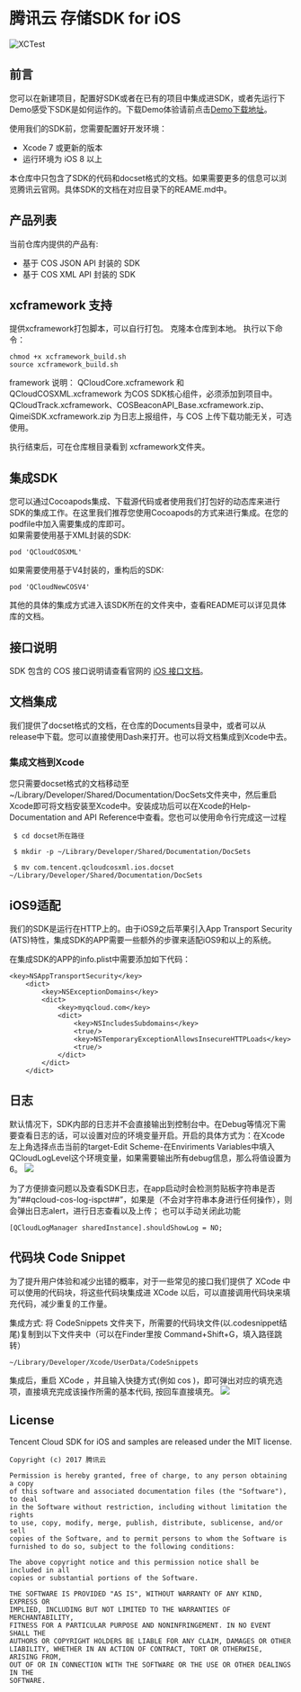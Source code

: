 # 腾讯云 存储SDK for iOS

![XCTest](https://github.com/tencentyun/qcloud-sdk-ios/workflows/XCTest/badge.svg)

## 前言  
您可以在新建项目，配置好SDK或者在已有的项目中集成进SDK，或者先运行下Demo感受下SDK是如何运作的。下载Demo体验请前点击[Demo下载地址](https://github.com/tencentyun/qcloud-sdk-ios-samples.git)。  

使用我们的SDK前，您需要配置好开发环境：  
- Xcode 7 或更新的版本
- 运行环境为 iOS 8 以上       

本仓库中只包含了SDK的代码和docset格式的文档。如果需要更多的信息可以浏览腾讯云官网。具体SDK的文档在对应目录下的REAME.md中。
## 产品列表
当前仓库内提供的产品有:
- 基于 COS JSON API 封装的 SDK
- 基于 COS XML API 封装的 SDK

## xcframework 支持
提供xcframework打包脚本，可以自行打包。
克隆本仓库到本地。
执行以下命令：
```
chmod +x xcframework_build.sh
source xcframework_build.sh
```

framework 说明：
QCloudCore.xcframework 和 QCloudCOSXML.xcframework 为COS SDK核心组件，必须添加到项目中。
QCloudTrack.xcframework、COSBeaconAPI_Base.xcframework.zip、QimeiSDK.xcframework.zip 为日志上报组件，与 COS 上传下载功能无关，可选使用。

执行结束后，可在仓库根目录看到 xcframework文件夹。

## 集成SDK
您可以通过Cocoapods集成、下载源代码或者使用我们打包好的动态库来进行SDK的集成工作。在这里我们推荐您使用Cocoapods的方式来进行集成。在您的podfile中加入需要集成的库即可。    
如果需要使用基于XML封装的SDK:
```
pod 'QCloudCOSXML'
```    
如果需要使用基于V4封装的，重构后的SDK:
```
pod 'QCloudNewCOSV4'
```
其他的具体的集成方式进入该SDK所在的文件夹中，查看README可以详见具体库的文档。

## 接口说明

SDK 包含的 COS 接口说明请查看官网的 [iOS 接口文档](https://cloud.tencent.com/document/product/436/11280)。

## 文档集成
我们提供了docset格式的文档，在仓库的Documents目录中，或者可以从release中下载。您可以直接使用Dash来打开。也可以将文档集成到Xcode中去。
### 集成文档到Xcode
您只需要docset格式的文档移动至 ~/Library/Developer/Shared/Documentation/DocSets文件夹中，然后重启Xcode即可将文档安装至Xcode中。安装成功后可以在Xcode的Help-Documentation and API Reference中查看。您也可以使用命令行完成这一过程
```
 $ cd docset所在路径
```
```
 $ mkdir -p ~/Library/Developer/Shared/Documentation/DocSets
```
```
 $ mv com.tencent.qcloudcosxml.ios.docset ~/Library/Developer/Shared/Documentation/DocSets
```

## iOS9适配
我们的SDK是运行在HTTP上的。由于iOS9之后苹果引入App Transport Security (ATS)特性，集成SDK的APP需要一些额外的步骤来适配iOS9和以上的系统。   

在集成SDK的APP的info.plist中需要添加如下代码：
```
<key>NSAppTransportSecurity</key>
	<dict>
		<key>NSExceptionDomains</key>
		<dict>
			<key>myqcloud.com</key>
			<dict>
				<key>NSIncludesSubdomains</key>
				<true/>
				<key>NSTemporaryExceptionAllowsInsecureHTTPLoads</key>
				<true/>
			</dict>
		</dict>
	</dict>
```

## 日志
默认情况下，SDK内部的日志并不会直接输出到控制台中。在Debug等情况下需要查看日志的话，可以设置对应的环境变量开启。开启的具体方式为：在Xcode左上角选择点击当前的target-Edit Scheme-在Enviriments Variables中填入QCloudLogLevel这个环境变量，如果需要输出所有debug信息，那么将值设置为6。
![](http://picturebad-1253653367.coscd.myqcloud.com/134C210F-6682-4BDF-A801-E146263150D0.png)

为了方便排查问题以及查看SDK日志，在app启动时会检测剪贴板字符串是否为“##qcloud-cos-log-ispct##”，如果是（不会对字符串本身进行任何操作），则会弹出日志alert，进行日志查看以及上传；
也可以手动关闭此功能

```
[QCloudLogManager sharedInstance].shouldShowLog = NO;
```


## 代码块 Code Snippet
为了提升用户体验和减少出错的概率，对于一些常见的接口我们提供了 XCode 中可以使用的代码块，将这些代码块集成进 XCode 以后，可以直接调用代码块来填充代码，减少重复的工作量。    

集成方式: 将 CodeSnippets 文件夹下，所需要的代码块文件(以.codesnippet结尾)复制到以下文件夹中（可以在Finder里按 Command+Shift+G，填入路径跳转）
```
~/Library/Developer/Xcode/UserData/CodeSnippets
```   

集成后，重启 XCode ，并且输入快捷方式(例如 cos )，即可弹出对应的填充选项，直接填充完成该操作所需的基本代码, 按回车直接填充。
![](http://imagebad-1253653367.cosgz.myqcloud.com/code-snippet.png  )
## License
Tencent Cloud SDK for iOS and samples are released under the MIT license.
~~~
Copyright (c) 2017 腾讯云

Permission is hereby granted, free of charge, to any person obtaining a copy
of this software and associated documentation files (the "Software"), to deal
in the Software without restriction, including without limitation the rights
to use, copy, modify, merge, publish, distribute, sublicense, and/or sell
copies of the Software, and to permit persons to whom the Software is
furnished to do so, subject to the following conditions:

The above copyright notice and this permission notice shall be included in all
copies or substantial portions of the Software.

THE SOFTWARE IS PROVIDED "AS IS", WITHOUT WARRANTY OF ANY KIND, EXPRESS OR
IMPLIED, INCLUDING BUT NOT LIMITED TO THE WARRANTIES OF MERCHANTABILITY,
FITNESS FOR A PARTICULAR PURPOSE AND NONINFRINGEMENT. IN NO EVENT SHALL THE
AUTHORS OR COPYRIGHT HOLDERS BE LIABLE FOR ANY CLAIM, DAMAGES OR OTHER
LIABILITY, WHETHER IN AN ACTION OF CONTRACT, TORT OR OTHERWISE, ARISING FROM,
OUT OF OR IN CONNECTION WITH THE SOFTWARE OR THE USE OR OTHER DEALINGS IN THE
SOFTWARE.
~~~
